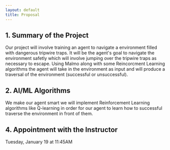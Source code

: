 ```yaml
---
layout: default
title: Proposal
---
```


## 1. Summary of the Project

Our project will involve training an agent to navigate a environment filled with dangerous tripwire traps. It will be the agent's goal to navigate the environment safetly which will involve jumping over the tripwire traps as necessary to escape. Using Malmo along with some Reincorcment Learning algorithms the agent will take in the environment as input and will produce a traversal of the environment (successful or unsuccessful).

## 2. AI/ML Algorithms

We make our agent smart we will implement Reinforcement Learning algorithms like Q-learning in order for our agent to learn how to successful traverse the environment in front of them.

## 4. Appointment with the Instructor
Tuesday, January 19 at 11:45AM
